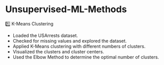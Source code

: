 # Unsupervised-ML-Methods
1️⃣ K-Means Clustering
* Loaded the USArrests dataset.
* Checked for missing values and explored the dataset.
* Applied K-Means clustering with different numbers of clusters.
* Visualized the clusters and cluster centers.
* Used the Elbow Method to determine the optimal number of clusters.
